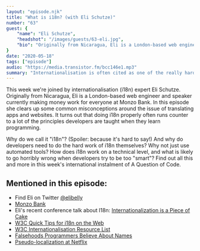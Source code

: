 ```yaml
---
layout: "episode.njk"
title: "What is i18n? (with Eli Schutze)"
number: "63"
guest: {
    "name": "Eli Schutze",
    "headshot": "/images/guests/63-eli.jpg",
    "bio": "Originally from Nicaragua, Eli is a London-based web engineer and speaker currently making money work for everyone at Monzo Bank"
}
date: "2020-05-18"
tags: ["episode"]
audio: "https://media.transistor.fm/bcc146e1.mp3"
summary: "Internationalisation is often cited as one of the really hard programming tasks. What does it involve? And is it really hard?"
---
```


This week we're joined by internationalisation (i18n) expert Eli Schutze. Originally from Nicaragua, Eli is a London-based web engineer and speaker currently making money work for everyone at Monzo Bank. In this episode she clears up some common misconceptions around the issue of translating apps and websites. It turns out that doing i18n properly often runs counter to a lot of the principles developers are taught when they learn programming.

Why do we call it "i18n"? (Spoiler: because it's hard to say!) And why do developers need to do the hard work of i18n themselves? Why not just use automated tools? How does i18n work on a technical level, and what is likely to go horribly wrong when developers try to be too "smart"? Find out all this and more in this week's international instalment of A Question of Code.

## Mentioned in this episode:

* Find Eli on Twitter [@elibelly](https://twitter.com/elibelly)
* [Monzo Bank](https://monzo.com/)
* Eli's recent conference talk about I18n: [Internationalization is a Piece of Cake](https://www.youtube.com/watch?v=nsGmQ0v36bo&t=885s)
* [W3C Quick Tips for i18n on the Web](https://www.w3.org/International/quicktips/)
* [W3C Internationalisation Resource List](https://www.w3.org/International/articlelist)
* [Falsehoods Programmers Believe About Names](https://www.kalzumeus.com/2010/06/17/falsehoods-programmers-believe-about-names/)
* [Pseudo-localization at Netflix](https://netflixtechblog.com/pseudo-localization-netflix-12fff76fbcbe)
